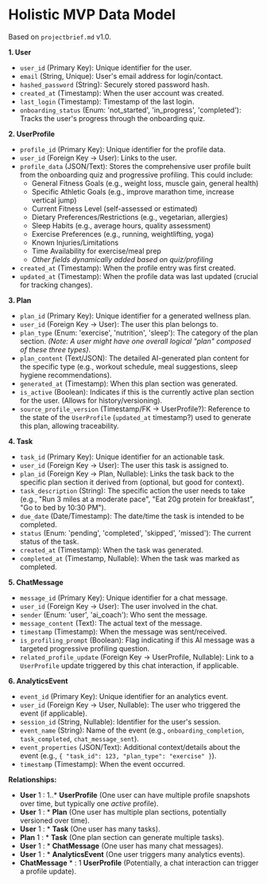 # Holistic MVP Data Model

Based on `projectbrief.md` v1.0.

**1. User**

*   `user_id` (Primary Key): Unique identifier for the user.
*   `email` (String, Unique): User's email address for login/contact.
*   `hashed_password` (String): Securely stored password hash.
*   `created_at` (Timestamp): When the user account was created.
*   `last_login` (Timestamp): Timestamp of the last login.
*   `onboarding_status` (Enum: 'not_started', 'in_progress', 'completed'): Tracks the user's progress through the onboarding quiz.

**2. UserProfile**

*   `profile_id` (Primary Key): Unique identifier for the profile data.
*   `user_id` (Foreign Key -> User): Links to the user.
*   `profile_data` (JSON/Text): Stores the comprehensive user profile built from the onboarding quiz and progressive profiling. This could include:
    *   General Fitness Goals (e.g., weight loss, muscle gain, general health)
    *   Specific Athletic Goals (e.g., improve marathon time, increase vertical jump)
    *   Current Fitness Level (self-assessed or estimated)
    *   Dietary Preferences/Restrictions (e.g., vegetarian, allergies)
    *   Sleep Habits (e.g., average hours, quality assessment)
    *   Exercise Preferences (e.g., running, weightlifting, yoga)
    *   Known Injuries/Limitations
    *   Time Availability for exercise/meal prep
    *   *Other fields dynamically added based on quiz/profiling*
*   `created_at` (Timestamp): When the profile entry was first created.
*   `updated_at` (Timestamp): When the profile data was last updated (crucial for tracking changes).

**3. Plan**

*   `plan_id` (Primary Key): Unique identifier for a generated wellness plan.
*   `user_id` (Foreign Key -> User): The user this plan belongs to.
*   `plan_type` (Enum: 'exercise', 'nutrition', 'sleep'): The category of the plan section. *(Note: A user might have one overall logical "plan" composed of these three types)*.
*   `plan_content` (Text/JSON): The detailed AI-generated plan content for the specific type (e.g., workout schedule, meal suggestions, sleep hygiene recommendations).
*   `generated_at` (Timestamp): When this plan section was generated.
*   `is_active` (Boolean): Indicates if this is the currently active plan section for the user. (Allows for history/versioning).
*   `source_profile_version` (Timestamp/FK -> UserProfile?): Reference to the state of the `UserProfile` (`updated_at` timestamp?) used to generate this plan, allowing traceability.

**4. Task**

*   `task_id` (Primary Key): Unique identifier for an actionable task.
*   `user_id` (Foreign Key -> User): The user this task is assigned to.
*   `plan_id` (Foreign Key -> Plan, Nullable): Links the task back to the specific plan section it derived from (optional, but good for context).
*   `task_description` (String): The specific action the user needs to take (e.g., "Run 3 miles at a moderate pace", "Eat 20g protein for breakfast", "Go to bed by 10:30 PM").
*   `due_date` (Date/Timestamp): The date/time the task is intended to be completed.
*   `status` (Enum: 'pending', 'completed', 'skipped', 'missed'): The current status of the task.
*   `created_at` (Timestamp): When the task was generated.
*   `completed_at` (Timestamp, Nullable): When the task was marked as completed.

**5. ChatMessage**

*   `message_id` (Primary Key): Unique identifier for a chat message.
*   `user_id` (Foreign Key -> User): The user involved in the chat.
*   `sender` (Enum: 'user', 'ai_coach'): Who sent the message.
*   `message_content` (Text): The actual text of the message.
*   `timestamp` (Timestamp): When the message was sent/received.
*   `is_profiling_prompt` (Boolean): Flag indicating if this AI message was a targeted progressive profiling question.
*   `related_profile_update` (Foreign Key -> UserProfile, Nullable): Link to a `UserProfile` update triggered by this chat interaction, if applicable.

**6. AnalyticsEvent**

*   `event_id` (Primary Key): Unique identifier for an analytics event.
*   `user_id` (Foreign Key -> User, Nullable): The user who triggered the event (if applicable).
*   `session_id` (String, Nullable): Identifier for the user's session.
*   `event_name` (String): Name of the event (e.g., `onboarding_completion`, `task_completed`, `chat_message_sent`).
*   `event_properties` (JSON/Text): Additional context/details about the event (e.g., `{ "task_id": 123, "plan_type": "exercise" }`).
*   `timestamp` (Timestamp): When the event occurred.

**Relationships:**

*   **User** 1 : 1..* **UserProfile** (One user can have multiple profile snapshots over time, but typically one *active* profile).
*   **User** 1 : * **Plan** (One user has multiple plan sections, potentially versioned over time).
*   **User** 1 : * **Task** (One user has many tasks).
*   **Plan** 1 : * **Task** (One plan section can generate multiple tasks).
*   **User** 1 : * **ChatMessage** (One user has many chat messages).
*   **User** 1 : * **AnalyticsEvent** (One user triggers many analytics events).
*   **ChatMessage** * : 1 **UserProfile** (Potentially, a chat interaction can trigger a profile update). 